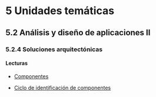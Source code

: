 # 5 Unidades temáticas

## 5.2 Análisis y diseño de aplicaciones II

### 5.2.4 Soluciones arquitectónicas

#### Lecturas

* [Componentes](/4_Conceptos/4_Componente.md)

* [Ciclo de identificación de
  componentes](/2_Tecnicas_y_herramientas/2_2_3_Ciclo_identificacion_componentes.md)

<!-- TBD. Incluir la parte III de Bass
Interfaces de software
Virtualización
Computación en la nube y distribuida
Sistemas móviles -->
<!-- Formas de comunicación y workflow -->